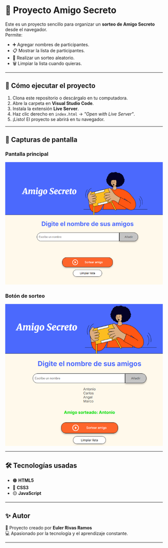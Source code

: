 # 🎁 Proyecto Amigo Secreto

Este es un proyecto sencillo para organizar un **sorteo de Amigo Secreto** desde el navegador.  
Permite:

- ➕ Agregar nombres de participantes.  
- 📋 Mostrar la lista de participantes.  
- 🎲 Realizar un sorteo aleatorio.  
- 🗑️ Limpiar la lista cuando quieras.  

---

## 🚀 Cómo ejecutar el proyecto

1. Clona este repositorio o descárgalo en tu computadora.  
2. Abre la carpeta en **Visual Studio Code**.  
3. Instala la extensión **Live Server**.  
4. Haz clic derecho en `index.html` → *"Open with Live Server"*.  
5. ¡Listo! El proyecto se abrirá en tu navegador.  

---

## 📸 Capturas de pantalla

### Pantalla principal
![Pantalla principal](assets/pantalla-principal.png)

### Botón de sorteo
![Botón sorteo](assets/sorteo.png)

---

## 🛠️ Tecnologías usadas

- 🟠 **HTML5**  
- 🔵 **CSS3**  
- 🟡 **JavaScript**  

---

## ✨ Autor

📌 Proyecto creado por **Euler Rivas Ramos**  
💻 Apasionado por la tecnología y el aprendizaje constante.  

---
